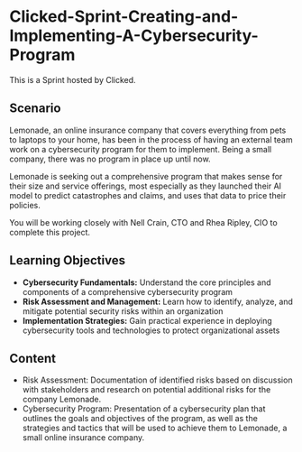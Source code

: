 # Clicked-Sprint-Creating-and-Implementing-A-Cybersecurity-Program
This is a Sprint hosted by Clicked.

## Scenario
Lemonade, an online insurance company that covers everything from pets to laptops to your home, has been in the process of having an external team work on a cybersecurity program for them to implement. Being a small company, there was no program in place up until now.

Lemonade is seeking out a comprehensive program that makes sense for their size and service offerings, most especially as they launched their AI model to predict catastrophes and claims, and uses that data to price their policies.

You will be working closely with Nell Crain, CTO and Rhea Ripley, CIO to complete this project.

## Learning Objectives 
- **Cybersecurity Fundamentals:** Understand the core principles and components of a comprehensive cybersecurity program
- **Risk Assessment and Management:** Learn how to identify, analyze, and mitigate potential security risks within an organization
- **Implementation Strategies:** Gain practical experience in deploying cybersecurity tools and technologies to protect organizational assets

## Content
- Risk Assessment: Documentation of identified risks based on discussion with stakeholders and research on potential additional risks for the company Lemonade.
- Cybersecurity Program: Presentation of a cybersecurity plan that outlines the goals and objectives of the program, as well as the strategies and tactics that will be used to achieve them to Lemonade, a small online insurance company.
